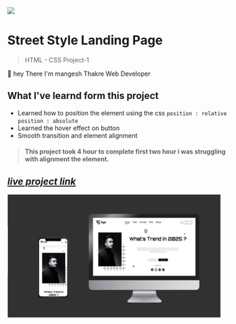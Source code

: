 
![](https://img.shields.io/badge/Live%20Project%201-Hosting%20Landing%20Page-brightgreen)



# Street Style Landing Page 
> HTML - CSS Project-1 

🙌 hey There I'm mangesh Thakre Web Developer 
##  What I've learnd form this project 
 
 - Learned how to position the element using the css `position : relative`  `position : absolute`
 - Learned the hover effect on button 
 - Smooth transition and element alignment

> #### This project took 4 hour to complete first two hour i was struggling with alignment the element.


 ##  _[live project link](https://full-stack-js-html-css-project-1.netlify.app "HTML-CSS_Project-1" )_


   ![alt text](https://github.com/MangeshThakre/HTML-CSS-Project-1/blob/master/project%20img/Frame%207.png?raw=true)

   



